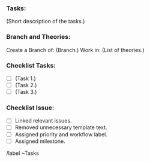 <!--- Use this template as a template for the issue --->

### Tasks:

(Short description of the tasks.)

### Branch and Theories:

Create a Branch of: (Branch.)
Work in: (List of theories.)

### Checklist Tasks:

- [ ] (Task 1.)
- [ ] (Task 2.)
- [ ] (Task 3.)

### Checklist Issue:

- [ ] Linked relevant issues.
- [ ] Removed unnecessary template text.
- [ ] Assigned priority and workflow label.
- [ ] Assigned milestone.

<!--- Do not change anything below this line --->

/label ~Tasks
